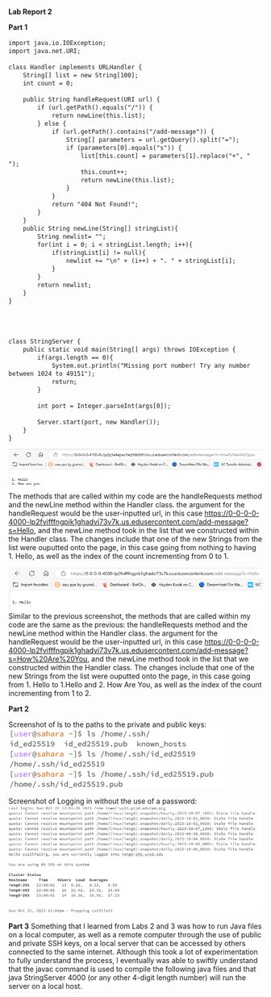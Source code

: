 **Lab Report 2**

**Part 1**
```
import java.io.IOException;
import java.net.URI;

class Handler implements URLHandler {
    String[] list = new String[100];
    int count = 0;

    public String handleRequest(URI url) {
        if (url.getPath().equals("/")) {
            return newLine(this.list);
        } else {
            if (url.getPath().contains("/add-message")) {
                String[] parameters = url.getQuery().split("=");
                if (parameters[0].equals("s")) {
                    list[this.count] = parameters[1].replace("+", " ");
                    this.count++;
                    return newLine(this.list);
                }
            }
            return "404 Not Found!";
        }
    }
    public String newLine(String[] stringList){
        String newlist= "";
        for(int i = 0; i < stringList.length; i++){
            if(stringList[i] != null){
                newlist += "\n" + (i++) + ". " + stringList[i];
            } 
        }
        return newlist;
    }
}




class StringServer {
    public static void main(String[] args) throws IOException {
        if(args.length == 0){
            System.out.println("Missing port number! Try any number between 1024 to 49151");
            return;
        }

        int port = Integer.parseInt(args[0]);

        Server.start(port, new Handler());
    }
}
```
![screen1](/Screenshots/Lab3-1.png)
The methods that are called within my code are the handleRequests method and the newLine method within the Handler class. the argument for the handleRequest would be the user-inputted url, in this case https://0-0-0-0-4000-lp2fvifffngpik1ghadvi73v7k.us.edusercontent.com/add-message?s=Hello, and the newLine method took in the list that we constructed within the Handler class. The changes include that one of the new Strings from the list were ouputted onto the page, in this case going from nothing to having 1. Hello, as well as the index of the count incrementing from 0 to 1. 


![screen2](/Screenshots/Lab3-2.png)
Similar to the previous screenshot, the methods that are called within my code are the same as the previous: the handleRequests method and the newLine method within the Handler class. the argument for the handleRequest would be the user-inputted url, in this case https://0-0-0-0-4000-lp2fvifffngpik1ghadvi73v7k.us.edusercontent.com/add-message?s=How%20Are%20You, and the newLine method took in the list that we constructed within the Handler class. The changes include that one of the new Strings from the list were ouputted onto the page, in this case going from 1. Hello to 1.Hello and 2. How Are You, as well as the index of the count incrementing from 1 to 2. 

**Part 2**

Screenshot of ls to the paths to the private and public keys:
<br>
![screen2](Screenshots/Lab3-3.png)

Screenshot of Logging in without the use of a password:
<br>
![screen2](Screenshots/Lab3-4.png)

**Part 3**
Something that I learned from Labs 2 and 3 was how to run Java files on a local computer, as well as a remote computer through the use of public and private SSH keys, on a local server that can be accessed by others connected to the same internet. Although this took a lot of experimentation to fully understand the process, I eventually was able to swiftly understand that the javac command is used to compile the following java files and that java StringServer 4000 (or any other 4-digit length number) will run the server on a local host. 
